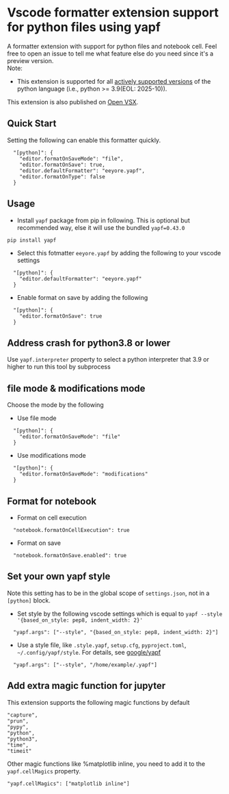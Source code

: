 # Vscode formatter extension support for python files using yapf

A formatter extension with support for python files and notebook cell. Feel free to open an issue to tell me what feature else do you need since it's a preview version.  
Note:  
* This extension is supported for all [actively supported versions](https://devguide.python.org/versions/#supported-versions) of the python language (i.e., python >= 3.9(EOL: 2025-10)).

This extension is also published on [Open VSX]("https://open-vsx.org/extension/eeyore/yapf").


## Quick Start
Setting the following can enable this formatter quickly.
```
  "[python]": {
    "editor.formatOnSaveMode": "file",
    "editor.formatOnSave": true,
    "editor.defaultFormatter": "eeyore.yapf",
    "editor.formatOnType": false
  }
```


## Usage
* Install `yapf` package from pip in following. This is optional but recommended way, else it will use the bundled `yapf=0.43.0`
```
pip install yapf
```
* Select this fotmatter `eeyore.yapf` by adding the following to your vscode settings 
```
  "[python]": {
    "editor.defaultFormatter": "eeyore.yapf"
  }
```
* Enable format on save by adding the following
```
  "[python]": {
    "editor.formatOnSave": true
  }
```

## Address crash for python3.8 or lower
Use `yapf.interpreter` property to select a python interpreter that 3.9 or higher to run this tool by subprocess


## file mode & modifications mode
Choose the mode by the following
* Use file mode
```
  "[python]": {
    "editor.formatOnSaveMode": "file"
  }
```
* Use modifications mode
```
  "[python]": {
    "editor.formatOnSaveMode": "modifications"
  }
```

## Format for notebook
* Format on cell execution
```
  "notebook.formatOnCellExecution": true
```
* Format on save
```
  "notebook.formatOnSave.enabled": true
```

## Set your own yapf style
Note this setting has to be in the global scope of `settings.json`, not in a `[python]` block.

* Set style by the following vscode settings which is equal to `yapf --style '{based_on_style: pep8, indent_width: 2}'`
```
  "yapf.args": ["--style", "{based_on_style: pep8, indent_width: 2}"]
```

* Use a style file, like `.style.yapf`, `setup.cfg`, `pyproject.toml`, `~/.config/yapf/style`. For details, see [google/yapf](https://github.com/google/yapf)
```
  "yapf.args": ["--style", "/home/example/.yapf"]
```

## Add extra magic function for jupyter
This extension supports the following magic functions by default
```
"capture",
"prun",
"pypy",
"python",
"python3",
"time",
"timeit"
```
Other magic functions like %matplotlib inline, you need to add it to the `yapf.cellMagics` property.
```
"yapf.cellMagics": ["matplotlib inline"]
```

